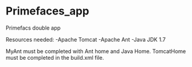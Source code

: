 Primefaces_app
==============

Primefacs double app

Resources needed:
-Apache Tomcat
-Apache Ant
-Java JDK 1.7

MyAnt must be completed with Ant home and Java Home.
TomcatHome must be completed in the build.xml file.
